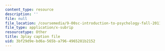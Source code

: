 ```yaml
---
content_type: resource
description: ''
file: null
file_location: /coursemedia/9-00sc-introduction-to-psychology-fall-2011/3bf29d9ebd6a565ba7964965281b2152_SjjGiqf96rI.vtt
file_type: application/x-subrip
resourcetype: Other
title: 3play caption file
uid: 3bf29d9e-bd6a-565b-a796-4965281b2152
---
```

